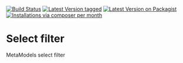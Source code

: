 [![Build Status](https://travis-ci.org/MetaModels/filter_select.png)](https://travis-ci.org/MetaModels/filter_select)
[![Latest Version tagged](http://img.shields.io/github/tag/MetaModels/filter_select.svg)](https://github.com/MetaModels/filter_select/tags)
[![Latest Version on Packagist](http://img.shields.io/packagist/v/MetaModels/filter_select.svg)](https://packagist.org/packages/MetaModels/filter_select)
[![Installations via composer per month](http://img.shields.io/packagist/dm/MetaModels/filter_select.svg)](https://packagist.org/packages/MetaModels/filter_select)

Select filter
=============

MetaModels select filter

